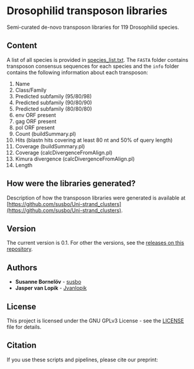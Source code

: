 # Drosophilid transposon libraries

Semi-curated de-novo transposon libraries for 119 Drosophilid species.

## Content
A list of all species is provided in [species_list.txt](https://github.com/susbo/Drosophila_TE_libraries/tree/main/species_list.txt). The `FASTA` folder contains transposon consensus sequences for each species and the `info` folder contains the following information about each transposon:

1. Name
2. Class/Family
3. Predicted subfamily (95/80/98)
4. Predicted subfamily (90/80/90)
5. Predicted subfamily (80/80/80)
6. env ORF present
7. gag ORF present
8. pol ORF present
9. Count (buildSummary.pl)
10. Hits (blastn hits covering at least 80 nt and 50% of query length)
11. Coverage (buildSummary.pl)
12. Coverage (calcDivergenceFromAlign.pl)
13. Kimura divergence (calcDivergenceFromAlign.pl)
14. Length

## How were the libraries generated?

Description of how the transposon libraries were generated is available at [https://github.com/susbo/Uni-strand_clusters](https://github.com/susbo/Uni-strand_clusters).

## Version

The current version is 0.1. For other the versions, see the [releases on this repository](https://github.com/susbo/Uni-stand_clusters/releases).

## Authors

* **Susanne Bornelöv** - [susbo](https://github.com/susbo)
* **Jasper van Lopik** - [Jvanlopik](https://github.com/JvanLopik)

## License

This project is licensed under the  GNU GPLv3 License - see the [LICENSE](LICENSE) file for details.

## Citation

If you use these scripts and pipelines, please cite our preprint:

